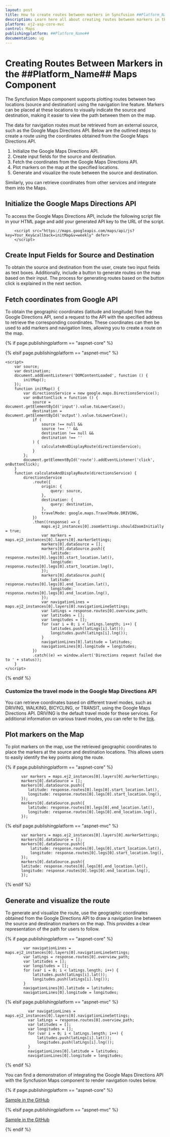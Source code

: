 ```yaml
---
layout: post
title: How to create routes between markers in Syncfusion ##Platform_Name## Maps Component
description: Learn here all about creating routes between markers in the Syncfusion ##Platform_Name## Maps component of Syncfusion Essential JS 2 and more.
platform: ej2-asp-core-mvc
control: Maps
publishingplatform: ##Platform_Name##
documentation: ug
---
```


# Creating Routes Between Markers in the ##Platform_Name## Maps Component

The Syncfusion Maps component supports plotting routes between two locations (source and destination) using the navigation line feature. Markers can be placed at these locations to visually indicate the source and destination, making it easier to view the path between them on the map.

The data for navigation routes must be retrieved from an external source, such as the Google Maps Directions API. Below are the outlined steps to create a route using the coordinates obtained from the Google Maps Directions API.

1. Initialize the Google Maps Directions API.
2. Create input fields for the source and destination.
3. Fetch the coordinates from the Google Maps Directions API.
4. Plot markers on the map at the specified locations.
5. Generate and visualize the route between the source and destination.

Similarly, you can retrieve coordinates from other services and integrate them into the Maps.

## Initialize the Google Maps Directions API

To access the Google Maps Directions API, include the following script file in your HTML page and add your generated API key to the URL of the script.

```
    <script src="https://maps.googleapis.com/maps/api/js?key=Your_Key&callback=initMap&v=weekly" defer>
    </script>

```

## Create Input Fields for Source and Destination

To obtain the source and destination from the user, create two input fields as text boxes. Additionally, include a button to generate routes on the map based on their input. The process for generating routes based on the button click is explained in the next section.

## Fetch coordinates from Google API

To obtain the geographic coordinates (latitude and longitude) from the Google Directions API, send a request to the API with the specified address to retrieve the corresponding coordinates. These coordinates can then be used to add markers and navigation lines, allowing you to create a route on the map.

{% if page.publishingplatform == "aspnet-core" %}

<script>
    var source;
    var destination;
    document.addEventListener('DOMContentLoaded', function () {
        initMap();
    });
    function initMap() {
        var directionsService = new google.maps.DirectionsService();
        var onButtonClick = function () {
            source = document.getElementById('input').value.toLowerCase();
            destination = document.getElementById('output').value.toLowerCase();
            if (
                source !== null &&
                source !== '' &&
                destination !== null &&
                destination !== ''
            ) {
                calculateAndDisplayRoute(directionsService);
            }
        };
        document.getElementById('route').addEventListener('click', onButtonClick);
    }
    function calculateAndDisplayRoute(directionsService) {
        directionsService
            .route({
                origin: {
                    query: source,
                },
                destination: {
                    query: destination,
                },
                travelMode: google.maps.TravelMode.DRIVING,
            })
            .then((response) => {
                maps.ej2_instances[0].zoomSettings.shouldZoomInitially = true;
                var markers = maps.ej2_instances[0].layers[0].markerSettings;
                markers[0].dataSource = [];
                markers[0].dataSource.push({
                    latitude: response.routes[0].legs[0].start_location.lat(),
                    longitude: response.routes[0].legs[0].start_location.lng(),
                });
                markers[0].dataSource.push({
                    latitude: response.routes[0].legs[0].end_location.lat(),
                    longitude: response.routes[0].legs[0].end_location.lng(),
                });
                var navigationLines = maps.ej2_instances[0].layers[0].navigationLineSettings;
                var latLngs = response.routes[0].overview_path;
                var latitudes = [];
                var longitudes = [];
                for (var i = 0; i < latLngs.length; i++) {
                    latitudes.push(latLngs[i].lat());
                    longitudes.push(latLngs[i].lng());
                }
                navigationLines[0].latitude = latitudes;
                navigationLines[0].longitude = longitudes;
            })
            .catch((e) => window.alert('Directions request failed due to ' + status));
    }
</script>

{% elsif page.publishingplatform == "aspnet-mvc" %}

```
<script>
    var source;
    var destination;
    document.addEventListener('DOMContentLoaded', function () {
        initMap();
    });
    function initMap() {
        var directionsService = new google.maps.DirectionsService();
        var onButtonClick = function () {
            source = document.getElementById('input').value.toLowerCase();
            destination = document.getElementById('output').value.toLowerCase();
            if (
                source !== null &&
                source !== '' &&
                destination !== null &&
                destination !== ''
            ) {
                calculateAndDisplayRoute(directionsService);
            }
        };
        document.getElementById('route').addEventListener('click', onButtonClick);
    }
    function calculateAndDisplayRoute(directionsService) {
        directionsService
            .route({
                origin: {
                    query: source,
                },
                destination: {
                    query: destination,
                },
                travelMode: google.maps.TravelMode.DRIVING,
            })
            .then((response) => {
                maps.ej2_instances[0].zoomSettings.shouldZoomInitially = true;
                var markers = maps.ej2_instances[0].layers[0].markerSettings;
                markers[0].dataSource = [];
                markers[0].dataSource.push({
                    latitude: response.routes[0].legs[0].start_location.lat(),
                    longitude: response.routes[0].legs[0].start_location.lng(),
                });
                markers[0].dataSource.push({
                    latitude: response.routes[0].legs[0].end_location.lat(),
                    longitude: response.routes[0].legs[0].end_location.lng(),
                });
                var navigationLines = maps.ej2_instances[0].layers[0].navigationLineSettings;
                var latLngs = response.routes[0].overview_path;
                var latitudes = [];
                var longitudes = [];
                for (var i = 0; i < latLngs.length; i++) {
                    latitudes.push(latLngs[i].lat());
                    longitudes.push(latLngs[i].lng());
                }
                navigationLines[0].latitude = latitudes;
                navigationLines[0].longitude = longitudes;
            })
            .catch((e) => window.alert('Directions request failed due to ' + status));
    }
</script>
```


{% endif %}

### Customize the travel mode in the Google Map Directions API

You can retrieve coordinates based on different travel modes, such as DRIVING, WALKING, BICYCLING, or TRANSIT, using the Google Maps Directions API. DRIVING is the default travel mode for these services. For additional information on various travel modes, you can refer to the [link](https://developers.google.com/maps/documentation/javascript/directions#TravelModes).

## Plot markers on the Map

To plot markers on the map, use the retrieved geographic coordinates to place the markers at the source and destination locations. This allows users to easily identify the key points along the route.

{% if page.publishingplatform == "aspnet-core" %}

```
       var markers = maps.ej2_instances[0].layers[0].markerSettings;
       markers[0].dataSource = [];
       markers[0].dataSource.push({
          latitude: response.routes[0].legs[0].start_location.lat(),
          longitude: response.routes[0].legs[0].start_location.lng(),
       });
       markers[0].dataSource.push({
          latitude: response.routes[0].legs[0].end_location.lat(),
          longitude: response.routes[0].legs[0].end_location.lng(),
       });
```

{% elsif page.publishingplatform == "aspnet-mvc" %}

```
       var markers = maps.ej2_instances[0].layers[0].markerSettings;
       markers[0].dataSource = [];
       markers[0].dataSource.push({
           latitude: response.routes[0].legs[0].start_location.lat(),
           longitude: response.routes[0].legs[0].start_location.lng(),
       });
       markers[0].dataSource.push({
       latitude: response.routes[0].legs[0].end_location.lat(),
       longitude: response.routes[0].legs[0].end_location.lng(),
       });
```

{% endif %}

## Generate and visualize the route

To generate and visualize the route, use the geographic coordinates obtained from the Google Directions API to draw a navigation line between the source and destination markers on the map. This provides a clear representation of the path for users to follow.

{% if page.publishingplatform == "aspnet-core" %}

```
        var navigationLines = maps.ej2_instances[0].layers[0].navigationLineSettings;
        var latLngs = response.routes[0].overview_path;
        var latitudes = [];
        var longitudes = [];
        for (var i = 0; i < latLngs.length; i++) {
            latitudes.push(latLngs[i].lat());
            longitudes.push(latLngs[i].lng());
        }
        navigationLines[0].latitude = latitudes;
        navigationLines[0].longitude = longitudes;
```

{% elsif page.publishingplatform == "aspnet-mvc" %}

```
          var navigationLines = maps.ej2_instances[0].layers[0].navigationLineSettings;
          var latLngs = response.routes[0].overview_path;
          var latitudes = [];
          var longitudes = [];
          for (var i = 0; i < latLngs.length; i++) {
              latitudes.push(latLngs[i].lat());
              longitudes.push(latLngs[i].lng());
          }
          navigationLines[0].latitude = latitudes;
          navigationLines[0].longitude = longitudes;
```

{% endif %}

You can find a demonstration of integrating the Google Maps Directions API with the Syncfusion Maps component to render navigation routes below.

{% if page.publishingplatform == "aspnet-core" %}

[Sample in the GitHub](https://github.com/SyncfusionExamples/How-to-create-a-route-between-the-markers-on-the-Core-Maps-from-the-external-source/tree/master)

{% elsif page.publishingplatform == "aspnet-mvc" %}

[Sample in the GitHub](https://github.com/SyncfusionExamples/How-to-create-a-route-between-the-markers-on-the-MVC-Maps-from-the-external-source/tree/master)

{% endif %}

